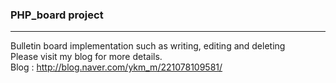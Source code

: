 ### PHP_board project
___
Bulletin board implementation such as writing, editing and deleting<br>
Please visit my blog for more details.<br>
Blog : <http://blog.naver.com/ykm_m/221078109581/>
